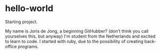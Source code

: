 # hello-world
Starting project.

My name is Joris de Jong, a beginning GitHubber? (don't think you call yourselves this, but anyway)
I'm student from the Netherlands and excited to learn to code. I started with ruby, due to the possibility of creating back-office programs.
